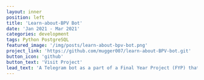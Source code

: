```yaml
---
layout: inner
position: left
title: 'Learn-about-BPV Bot'
date: 'Jan 2021 - Mar 2021'
categories: development
tags: Python PostgreSQL
featured_image: '/img/posts/learn-about-bpv-bot.png'
project_link: 'https://github.com/mugger007/learn-about-BPV-bot.git'
button_icon: 'github'
button_text: 'Visit Project'
lead_text: 'A Telegram bot as a part of a Final Year Project (FYP) that provides education on factors affecting long-term blood pressure variability (BPV) to healthcare professional trainees.'
---
```

